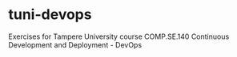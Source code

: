 # tuni-devops
Exercises for Tampere University course COMP.SE.140 Continuous Development and Deployment - DevOps
